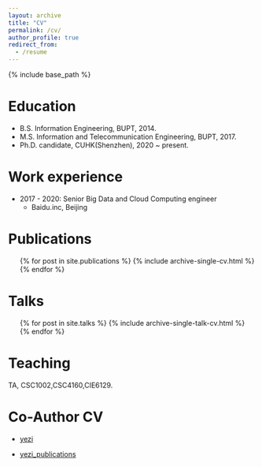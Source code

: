 ```yaml
---
layout: archive
title: "CV"
permalink: /cv/
author_profile: true
redirect_from:
  - /resume
---
```


{% include base_path %}

Education
======
* B.S. Information Engineering, BUPT, 2014.
* M.S. Information and Telecommunication Engineering, BUPT, 2017.
* Ph.D. candidate, CUHK(Shenzhen), 2020 ~ present.

Work experience
======
* 2017 - 2020: Senior Big Data and Cloud Computing engineer
  * Baidu.inc, Beijing

Publications
======
  <ul>{% for post in site.publications %}
    {% include archive-single-cv.html %}
  {% endfor %}</ul>
  
Talks
======
  <ul>{% for post in site.talks %}
    {% include archive-single-talk-cv.html %}
  {% endfor %}</ul>
  
Teaching
======
  TA, CSC1002,CSC4160,CIE6129.
  
Co-Author CV
======
* [yezi](http://zhengdaoli.github.io/files/liuyezi/ye_cv.pdf)

* [yezi_publications](http://zhengdaoli.github.io/files/liuyezi/publications/)


